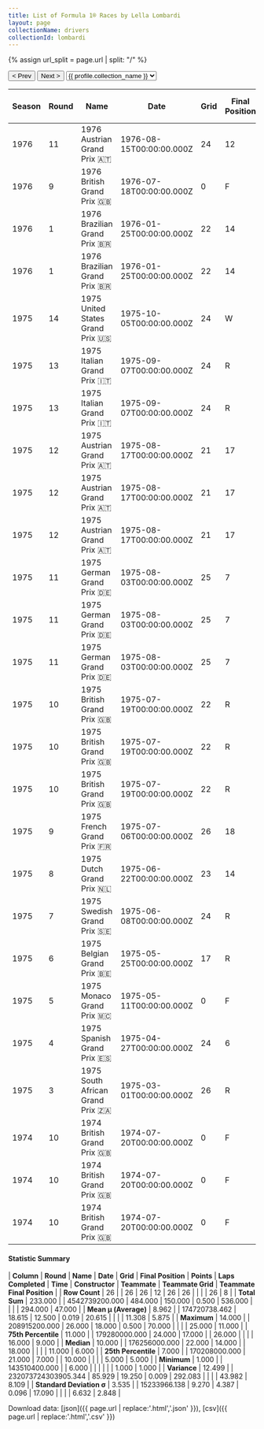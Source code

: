 ```yaml
---
title: List of Formula 1® Races by Lella Lombardi
layout: page
collectionName: drivers
collectionId: lombardi
---
```


{% assign url_split = page.url | split: "/" %}
<div id="collection-navigation">
<button onclick="selector.options[selector.selectedIndex-1].value && (window.location = selector.options[selector.selectedIndex-1].value);">&lt; Prev</button>
<button onclick="selector.options[selector.selectedIndex+1].value && (window.location = selector.options[selector.selectedIndex+1].value);">Next &gt;</button>
<select id="selector" onchange="this.options[this.selectedIndex].value && (window.location = this.options[this.selectedIndex].value);">
  {% for collectionId in site.data[page.collectionName].refs %}
    {% if collectionId == page.collectionId %}
      {% assign selected = "selected" %}
    {% else %}
      {% assign selected = "" %}
    {% endif %}
    {% assign profile = site.data[page.collectionName][collectionId].profile %}
    <option value="/f1/{{ page.collectionName }}/{{ collectionId }}/{{ url_split[4] }}" {{ selected }}>{{ profile.collection_name }}</option>
  {% endfor %}
</select>
</div>

| Season | Round | Name | Date | Grid | Final Position | Points | Laps Completed | Time | Constructor | Teammate | Teammate Grid | Teammate Final Position |
|--|--|--|--|--|--|--|--|--|--|--|--|--|
| 1976 | 11 | 1976 Austrian Grand Prix 🇦🇹 | 1976-08-15T00:00:00.000Z | 24 | 12 | 0.0 | 50 |   | Brabham-Ford 🇬🇧 | [Loris Kessel 🇨🇭](/f1/drivers/kessel) | 25 | N |
| 1976 | 9 | 1976 British Grand Prix 🇬🇧 | 1976-07-18T00:00:00.000Z | 0 | F | 0.0 | 0 |   | Brabham-Ford 🇬🇧 | [Bob Evans 🇬🇧](/f1/drivers/evans) | 22 | R |
| 1976 | 1 | 1976 Brazilian Grand Prix 🇧🇷 | 1976-01-25T00:00:00.000Z | 22 | 14 | 0.0 | 36 |   | March 🇬🇧 | [Hans-Joachim Stuck 🇩🇪](/f1/drivers/stuck) | 14 | 4 |
| 1976 | 1 | 1976 Brazilian Grand Prix 🇧🇷 | 1976-01-25T00:00:00.000Z | 22 | 14 | 0.0 | 36 |   | March 🇬🇧 | [Vittorio Brambilla 🇮🇹](/f1/drivers/brambilla) | 7 | R |
| 1975 | 14 | 1975 United States Grand Prix 🇺🇸 | 1975-10-05T00:00:00.000Z | 24 | W | 0.0 | 0 |   | Williams 🇬🇧 | [Jacques Laffite 🇫🇷](/f1/drivers/laffite) | 21 | W |
| 1975 | 13 | 1975 Italian Grand Prix 🇮🇹 | 1975-09-07T00:00:00.000Z | 24 | R | 0.0 | 21 |   | March 🇬🇧 | [Hans-Joachim Stuck 🇩🇪](/f1/drivers/stuck) | 16 | R |
| 1975 | 13 | 1975 Italian Grand Prix 🇮🇹 | 1975-09-07T00:00:00.000Z | 24 | R | 0.0 | 21 |   | March 🇬🇧 | [Vittorio Brambilla 🇮🇹](/f1/drivers/brambilla) | 9 | R |
| 1975 | 12 | 1975 Austrian Grand Prix 🇦🇹 | 1975-08-17T00:00:00.000Z | 21 | 17 | 0.0 | 26 |   | March 🇬🇧 | [Vittorio Brambilla 🇮🇹](/f1/drivers/brambilla) | 8 | 1 |
| 1975 | 12 | 1975 Austrian Grand Prix 🇦🇹 | 1975-08-17T00:00:00.000Z | 21 | 17 | 0.0 | 26 |   | March 🇬🇧 | [Hans-Joachim Stuck 🇩🇪](/f1/drivers/stuck) | 4 | R |
| 1975 | 12 | 1975 Austrian Grand Prix 🇦🇹 | 1975-08-17T00:00:00.000Z | 21 | 17 | 0.0 | 26 |   | March 🇬🇧 | [Mark Donohue 🇺🇸](/f1/drivers/donohue) | 20 | W |
| 1975 | 11 | 1975 German Grand Prix 🇩🇪 | 1975-08-03T00:00:00.000Z | 25 | 7 | 0.0 | 14 | +7:30.4 | March 🇬🇧 | [Hans-Joachim Stuck 🇩🇪](/f1/drivers/stuck) | 7 | R |
| 1975 | 11 | 1975 German Grand Prix 🇩🇪 | 1975-08-03T00:00:00.000Z | 25 | 7 | 0.0 | 14 | +7:30.4 | March 🇬🇧 | [Vittorio Brambilla 🇮🇹](/f1/drivers/brambilla) | 11 | R |
| 1975 | 11 | 1975 German Grand Prix 🇩🇪 | 1975-08-03T00:00:00.000Z | 25 | 7 | 0.0 | 14 | +7:30.4 | March 🇬🇧 | [Mark Donohue 🇺🇸](/f1/drivers/donohue) | 19 | R |
| 1975 | 10 | 1975 British Grand Prix 🇬🇧 | 1975-07-19T00:00:00.000Z | 22 | R | 0.0 | 18 |   | March 🇬🇧 | [Mark Donohue 🇺🇸](/f1/drivers/donohue) | 15 | 5 |
| 1975 | 10 | 1975 British Grand Prix 🇬🇧 | 1975-07-19T00:00:00.000Z | 22 | R | 0.0 | 18 |   | March 🇬🇧 | [Vittorio Brambilla 🇮🇹](/f1/drivers/brambilla) | 5 | 6 |
| 1975 | 10 | 1975 British Grand Prix 🇬🇧 | 1975-07-19T00:00:00.000Z | 22 | R | 0.0 | 18 |   | March 🇬🇧 | [Hans-Joachim Stuck 🇩🇪](/f1/drivers/stuck) | 14 | R |
| 1975 | 9 | 1975 French Grand Prix 🇫🇷 | 1975-07-06T00:00:00.000Z | 26 | 18 | 0.0 | 50 |   | March 🇬🇧 | [Vittorio Brambilla 🇮🇹](/f1/drivers/brambilla) | 8 | R |
| 1975 | 8 | 1975 Dutch Grand Prix 🇳🇱 | 1975-06-22T00:00:00.000Z | 23 | 14 | 0.0 | 70 |   | March 🇬🇧 | [Vittorio Brambilla 🇮🇹](/f1/drivers/brambilla) | 11 | R |
| 1975 | 7 | 1975 Swedish Grand Prix 🇸🇪 | 1975-06-08T00:00:00.000Z | 24 | R | 0.0 | 10 |   | March 🇬🇧 | [Vittorio Brambilla 🇮🇹](/f1/drivers/brambilla) | 1 | R |
| 1975 | 6 | 1975 Belgian Grand Prix 🇧🇪 | 1975-05-25T00:00:00.000Z | 17 | R | 0.0 | 18 |   | March 🇬🇧 | [Vittorio Brambilla 🇮🇹](/f1/drivers/brambilla) | 3 | R |
| 1975 | 5 | 1975 Monaco Grand Prix 🇲🇨 | 1975-05-11T00:00:00.000Z | 0 | F | 0.0 | 0 |   | March 🇬🇧 | [Vittorio Brambilla 🇮🇹](/f1/drivers/brambilla) | 5 | R |
| 1975 | 4 | 1975 Spanish Grand Prix 🇪🇸 | 1975-04-27T00:00:00.000Z | 24 | 6 | 0.5 | 27 |   | March 🇬🇧 | [Vittorio Brambilla 🇮🇹](/f1/drivers/brambilla) | 5 | 5 |
| 1975 | 3 | 1975 South African Grand Prix 🇿🇦 | 1975-03-01T00:00:00.000Z | 26 | R | 0.0 | 23 |   | March 🇬🇧 | [Vittorio Brambilla 🇮🇹](/f1/drivers/brambilla) | 7 | R |
| 1974 | 10 | 1974 British Grand Prix 🇬🇧 | 1974-07-20T00:00:00.000Z | 0 | F | 0.0 | 0 |   | Brabham 🇬🇧 | [Carlos Reutemann 🇦🇷](/f1/drivers/reutemann) | 4 | 6 |
| 1974 | 10 | 1974 British Grand Prix 🇬🇧 | 1974-07-20T00:00:00.000Z | 0 | F | 0.0 | 0 |   | Brabham 🇬🇧 | [Carlos Pace 🇧🇷](/f1/drivers/pace) | 20 | 9 |
| 1974 | 10 | 1974 British Grand Prix 🇬🇧 | 1974-07-20T00:00:00.000Z | 0 | F | 0.0 | 0 |   | Brabham 🇬🇧 | [John Watson 🇬🇧](/f1/drivers/watson) | 13 | 11 |

#### Statistic Summary

| **Column** | **Round** | **Name** | **Date** | **Grid** | **Final Position** | **Points** | **Laps Completed** | **Time** | **Constructor** | **Teammate** | **Teammate Grid** | **Teammate Final Position** |
| **Row Count** | 26 |  | 26 | 26 | 12 | 26 | 26 |  |  |  | 26 | 8 |
| **Total Sum** | 233.000 |  | 4542739200.000 | 484.000 | 150.000 | 0.500 | 536.000 |  |  |  | 294.000 | 47.000 |
| **Mean μ (Average)** | 8.962 |  | 174720738.462 | 18.615 | 12.500 | 0.019 | 20.615 |  |  |  | 11.308 | 5.875 |
| **Maximum** | 14.000 |  | 208915200.000 | 26.000 | 18.000 | 0.500 | 70.000 |  |  |  | 25.000 | 11.000 |
| **75th Percentile** | 11.000 |  | 179280000.000 | 24.000 | 17.000 |  | 26.000 |  |  |  | 16.000 | 9.000 |
| **Median** | 10.000 |  | 176256000.000 | 22.000 | 14.000 |  | 18.000 |  |  |  | 11.000 | 6.000 |
| **25th Percentile** | 7.000 |  | 170208000.000 | 21.000 | 7.000 |  | 10.000 |  |  |  | 5.000 | 5.000 |
| **Minimum** | 1.000 |  | 143510400.000 |  | 6.000 |  |  |  |  |  | 1.000 | 1.000 |
| **Variance** | 12.499 |  | 232073724303905.344 | 85.929 | 19.250 | 0.009 | 292.083 |  |  |  | 43.982 | 8.109 |
| **Standard Deviation σ** | 3.535 |  | 15233966.138 | 9.270 | 4.387 | 0.096 | 17.090 |  |  |  | 6.632 | 2.848 |

Download data: [json]({{ page.url | replace:'.html','.json' }}), [csv]({{ page.url | replace:'.html','.csv' }})
